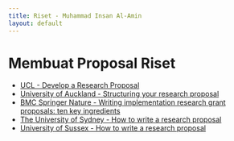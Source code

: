 ```yaml
---
title: Riset - Muhammad Insan Al-Amin
layout: default
---
```


# Membuat Proposal Riset

- [UCL - Develop a Research Proposal](https://www.ucl.ac.uk/ioe-writing-centre/plan-your-assignment/write-a-research-proposal)
- [University of Auckland - Structuring your research proposal](https://www.auckland.ac.nz/en/education/study-with-us/study-options/doctoral-programmes/research-proposal-structure.html)
- [BMC Springer Nature - Writing implementation research grant proposals: ten key ingredients](https://implementationscience.biomedcentral.com/articles/10.1186/1748-5908-7-96)
- [The University of Sydney - How to write a research proposal](https://www.sydney.edu.au/study/applying/how-to-apply/postgraduate-research/how-to-write-a-research-proposal-for-a-strong-phd-application.html)
- [University of Sussex - How to write a research proposal](https://www.sussex.ac.uk/study/phd/apply/tips-research-degrees/research-proposal)

<!--
## Sedang Dikerjakan
- [Night Surveillance - Object Detection](/research/surveillance/night-object-detection/)

## Untuk Dikerjakan
- [Food Impact on Health](/research/health/food-impact/)

## Telah Publikasi
-->
